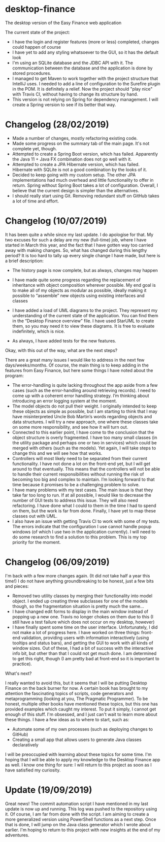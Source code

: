 # desktop-finance

The desktop version of the Easy Finance web application

The current state of the project:
- I have the login and register features (more or less) completed, changes could happen of course
- I have yet to add any styling whatsoever to the GUI, so it has the default look
- I'm using an SQLite database and the JDBC API with it. The communication between the database and the application is done by stored procedures.
- I managed to get Maven to work together with the project structure that IntelliJ uses. I needed to add a line of configuration to the Surefire plugin in the POM. It is definitely a relief. Now the project should "play nice" with Travis CI, without having to change its structure by hand.
- This version is not relying on Spring for dependency management. I will create a Spring version to see if its better that way.

# Changelog (28/02/2019)

- Made a number of changes, mostly refactoring existing code.
- Made some progress on the summary tab of the main page. It's not complete yet, though.
- Attempted to create a Spring Boot version, which has failed. Apparently the Java 11 + Java FX combination does not go well with it.
- Attempted to create a JPA Hibernate version, which has failed. Hibernate with SQLite is not a good combination by the looks of it.
- Decided to keep going with my custom setup. The other JPA implementations had much overhead and little functionality to offer in return. Spring without Spring Boot takes a lot of configuration. Overall, I believe that the current design is simpler than the alternatives.
- I should really start using Git. Removing redundant stuff on GitHub takes a lot of time and effort.

# Changelog (10/07/2019)

It has been quite a while since my last update. I do apologise for that. My two excuses for such a delay are my new (full-time) job, where I have started in March this year, and the fact that I have gotten way too carried away with making changes. 
So, what has changed during this lengthy period?
It is too hard to tally up every single change I have made, but here is a brief description:
- The history page is now complete, but as always, changes may happen
- I have made quite some progress regarding the replacement of inheritance with object composition wherever possible. My end goal is to make all of my objects as modular as possible, ideally making it possible to “assemble” new objects using existing interfaces and classes

- I have added a load of UML diagrams to the project. They represent my understanding of the current state of the application. You can find them in the “Desktop Finance overview” file. I have used StarUML to create them, so you may need it to view these diagrams. It is free to evaluate indefinitely, which is nice.
- As always, I have added tests for the new features.

Okay, with this out of the way, what are the next steps?

There are a great many issues I would like to address in the next few days/weeks/months. Of course, the main thing is to keep adding in the features from Easy Finance, but here some things I have noted about the program:
- The error-handling is quite lacking throughout the app aside from a few cases (such as the error-handling around retrieving records). I need to come up with a coherent error handling strategy. I’m thinking about introducing an error logging system at the moment.
- The model objects do not pull their weight. I originally intended to keep these objects as simple as possible, but I am starting to think that I may have misinterpreted Uncle Bob Martin’s words regarding objects and data structures. I will try a new approach, one where these classes take on some more responsibility, and see how it will turn out.
- Connected to this earlier point, I have come to the conclusion that the object structure is overly fragmented. I have too many small classes (in the utility package and perhaps one or two in services) which could be merged with others (such as the models). Yet again, I will take steps to change this and we will see how that works.
- Controllers will most likely need to be separated from their current functionality. I have not done a lot on the front-end yet, but I will get around to that eventually. This means that the controllers will not be able to handle their current responsibilities without running the risk of becoming too big and complex to maintain. I’m looking forward to that time because it promises to be a challenging problem to solve.
- I have many problems with my test cases. The main issue is that they take far too long to run. If at all possible, I would like to decrease the number of GUI tests to address this issue. They will also need refactoring. I have done what I could to them in the time I had to spend on them, but the work is far from done. Finally, I have yet to map these classes out with UML.
- I also have an issue with getting Travis CI to work with some of my tests. The errors indicate that the configuration I use cannot handle popup windows (of which I use two in the application currently). I will need to do some research to find a solution to this problem. This is my top priority for the moment.

# Changelog (06/09/2019)

I'm back with a few more changes again. (It did not take half a year this time!) I do not have anything groundbreaking to be honest, just a few bits and pieces:

- Removed two utility classes by merging their functionality into model object. I ended up creating three subclasses for one of the models though, so the fragmentation situation is pretty much the same...
- I have changed edit forms to display in the main window instead of popping up a new one. Travis no longer chokes on them due to this (I still have a test failure which does not occur on my desktop, however)
- I have finally spent some time on the user interface. Unfortunately, I did not make a lot of progress here. I have worked on three things: front-end validation, providing users with information interactively (using tooltips and status bars), and getting the GUI to work with all kinds of window sizes. Out of these, I had a bit of success with the interactive info bit, but other than that I could not get much done. I am determined to get this right, though (I am pretty bad at front-end so it is important to practice).

What's next?

I really wanted to avoid this, but it seems that I will be putting Desktop Finance on the back burner for now. A certain book has brought to my attention the fascinating topics of scripts, code generators and metaprogramming (looking at you, The Pragmatic Programmer). To be honest, multiple other books have mentioned these topics, but this one has provided examples which caught my interest. To put it simply, I cannot get enough of this stuff. I'm obsessed, and I just can't wait to learn more about these things. I have a few ideas as to where to start, such as:
- Automate some of my own processes (such as deploying changes to GitHub)
- Creating a small app that allows users to generate Java classes declaratively

I will be preoccupied with learning about these topics for some time. I'm hoping that I will be able to apply my knowledge to the Desktop Finance app as well. I know one thing for sure: I will return to this project as soon as I have satisfied my curiosity.

# Update (19/09/2019)

Great news! The commit automation script I have mentioned in my last update is now up and running. This log was pushed to the repository using it. Of course, I am far from done with the script. I am aiming to create a more generalized version using PowerShell functions as a next step. Once that is done, I will jump on the Java class generator which I wrote about earlier. I'm hoping to return to this project with new insights at the end of my adventures.
